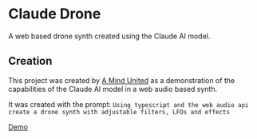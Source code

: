 # Claude Drone

A web based drone synth created using the Claude AI model.

## Creation

This project was created by [A Mind United](https://amindunited.com) as a demonstration of the capabilities of the Claude AI model in a web audio based synth.

It was created with the prompt: `Using typescript and the web audio api create a drone synth with adjustable filters, LFOs and effects`


[Demo](https://amindunited.github.io/claude-drone/)